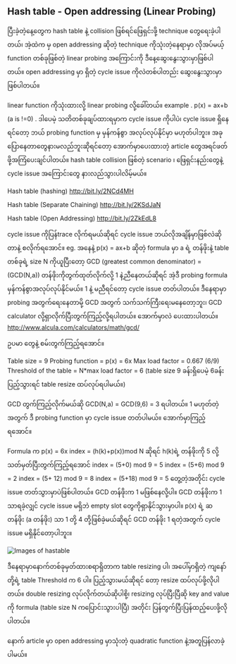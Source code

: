 ## Hash table - Open addressing (Linear Probing)

ပြီးခဲ့တဲ့နေ့တွေက hash table နဲ့ collision ဖြစ်ရင်ဖြေရှင်းဖို့ technique တွေရေးခဲ့ပါတယ်၊ အဲ့ထဲက မှ open addressing ဆိုတဲ့ technique ကိုသုံးတဲ့နေရာမှာ လိုအပ်မယ့် function တစ်ခုဖြစ်တဲ့ linear probing အကြောင်းကို ဒီနေ့ဆွေးနွေးသွားမှာဖြစ်ပါတယ်။ open addressing မှာ ရှိတဲ့ cycle issue ကိုလဲတစ်ပါတည်း ဆွေးနွေးသွားမှာဖြစ်ပါတယ်။

linear function ကိုသုံးထားလို့ linear probing လို့ခေါ်တယ်။ example . p(x) = ax+b (a is !=0) . ဒါပေမဲ့ သတိတစ်ခုချပ်ထားရမှာက cycle issue ကိုပါပဲ၊ cycle issue ရှိနေရင်တော့ ဘယ် probing function မှ မှန်ကန်စွာ အလုပ်လုပ်နိုင်မှာ မဟုတ်ပါဘူး။ အခုပြောနေတာတွေနားမလည်ဘူးဆိုရင်တော့ အောက်မှာပေးထားတဲ့ article တွေအရင်ဖတ်ဖို့အကြံပေးချင်ပါတယ်။ hash table collision ဖြစ်တဲ့ scenario ၊ ဖြေရှင်းနည်းတွေနဲ့ cycle issue အကြောင်းတွေ နားလည်သွားပါလိမ့်မယ်။

Hash table (hashing)
http://bit.ly/2NCd4MH

Hash table (Separate Chaining)
http://bit.ly/2KSdJaN

Hash table (Open Addressing)
http://bit.ly/2ZkEdL8

cycle issue ကိုပြန်trace လိုက်ရမယ်ဆိုရင် cycle issue ဘယ်လိုအချိန်မှာဖြစ်လဲဆိုတာနဲ့ စလိုက်ရအောင်။ eg. အနေနဲ့ p(x) = ax+b ဆိုတဲ့ formula မှာ a ရဲ့ တန်ဖိုးနဲ့ table တစ်ခုရဲ့ size N ကိုယူပြီးတော့ GCD (greatest common denominator) = (GCD(N,a)) တန်ဖိုးကိုတွက်ထုတ်လိုက်လို့ 1 နဲ့ညီနေတယ်ဆိုရင် အဲ့ဒီ probing formula မှန်ကန်စွာအလုပ်လုပ်နိုင်မယ်။ 1 နဲ့ မညီရင်တော့ cycle issue တတ်ပါတယ်။ ဒီနေရာမှာ probing အတွက်ရေးနေတာမို့ GCD အတွက် သက်သက်ကြီးရေးမနေတော့ဘူး၊ GCD calculator လို့ရှာလိုက်ပြီးတွက်ကြည့်လို့ရပါတယ်။ အောက်မှာလဲ ပေးထားပါတယ်။
http://www.alcula.com/calculators/math/gcd/


ဥပမာ တွေနဲ့ စမ်းတွက်ကြည့်ရအောင်။

Table size = 9
Probing function = p(x) = 6x
Max load factor = 0.667 (6/9)
Threshold of the table = N*max load factor = 6 (table size 9 ခန်းရှိပေမဲ့ 6ခန်းပြည့်သွားရင် table resize ထပ်လုပ်ရပါမယ်။)

GCD တွက်ကြည့်လိုက်မယ်ဆို GCD(N,a) = GCD(9,6) = 3 ရပါတယ်။ 1 မဟုတ်တဲ့ အတွက် ဒီ probing function မှာ cycle issue တတ်ပါမယ်။ အောက်မှာကြည့်ရအောင်။

Formula က
p(x) = 6x
index = (h(k)+p(x))mod N ဆိုရင် h(k)ရဲ့ တန်ဖိုးကို 5 လို့သတ်မှတ်ပြီးတွက်ကြည့်ရအောင်
index = (5+0) mod 9 = 5
index = (5+6) mod 9 = 2
index = (5+ 12) mod 9 = 8
index = (5+18) mod 9 = 5
တွေ့တဲ့အတိုင်း cycle issue တတ်သွားမှာပဲဖြစ်ပါတယ်။ GCD တန်ဖိုးက 1 မဖြစ်နေလို့ပါ။
GCD တန်ဖိုးက 1 သာရခဲ့လျှင် cycle issue မရှိဘဲ empty slot တွေကိုရှာနိုင်သွားမှာပါ။ p(x) ရဲ့ ဆ တန်ဖိုး (a တန်ဖိုး) သာ 1 တို့ 4 တို့ဖြစ်ခဲ့မယ်ဆိုရင် GCD တန်ဖိုး 1 ရတဲ့အတွက် cycle issue မရှိနိုင်တော့ပါဘူး။

![Images of hastable](https://raw.githubusercontent.com/HlaingTinHtun/Data-Structure-Algorithm-In-Burmese/master/assets/hashtable/open%20addressing/linear%20probing.png)

ဒီနေရာမှာနောက်တစ်ခုမှတ်ထားစရာရှိတာက table resizing ပါ၊ အပေါ်မှာရှိတဲ့ ကျနော်တို့ရဲ့ table Threshold က 6 ပါ။ ပြည့်သွားမယ်ဆိုရင် တော့ resize ထပ်လုပ်ဖို့လိုပါတယ်။ double resizing လုပ်လိုက်တယ်ဆိုပါစို့၊ resizing လုပ်ပြီးပြီဆို key and value ကို formula (table size N ကပြောင်းသွားပါပြီ) အတိုင်း ပြန်တွက်ပြီးပြန်ထည့်ပေးဖို့လိုပါတယ်။

နောက် article မှာ open addressing မှာသုံးတဲ့ quadratic function နဲ့အတူပြန်လာခဲ့ပါမယ်။

